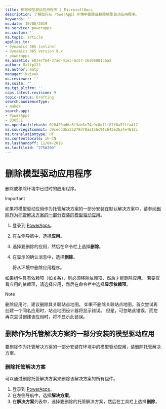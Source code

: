 ```yaml
---
title: 删除模型驱动应用程序 | MicrosoftDocs
description: 了解如何从 PowerApps 环境中删除或移除模型驱动应用程序。
keywords: ''
ms.date: 10/08/2019
ms.service: powerapps
ms.custom: ''
ms.topic: article
applies_to:
- Dynamics 365 (online)
- Dynamics 365 Version 9.x
- powerapps
ms.assetid: e82e7f64-37ad-41e5-acd7-16309881c6a2
author: Mattp123
ms.author: matp
manager: kvivek
ms.reviewer: ''
ms.suite: ''
ms.tgt_pltfrm: ''
caps.latest.revision: 9
topic-status: Drafting
search.audienceType:
- maker
search.app:
- PowerApps
- D365CE
ms.openlocfilehash: 026420ad6a5f3ab3e74c9c0d11f87f8a52ffa417
ms.sourcegitcommit: d9cecdd5a35279d78aa1b6c9fc642e36a4e4612c
ms.translationtype: HT
ms.contentlocale: zh-CN
ms.lasthandoff: 11/04/2019
ms.locfileid: "2756200"
---
```

# <a name="delete-a-model-driven-app"></a>删除模型驱动应用程序
删除或移除环境中已过时的应用程序。

> [!IMPORTANT]
> 如果将模型驱动应用作为托管解决方案的一部分安装在默认解决方案中，请参阅[删除作为托管解决方案的一部分安装的模型驱动应用](#delete-a-model-driven-app-that-was-installed-as-part-of-a-managed-solution)。

1. 登录到 [PowerApps](https://make.powerapps.com/?utm_source=padocs&utm_medium=linkinadoc&utm_campaign=referralsfromdoc)。
2. 在左侧导航中，选择**应用**。 
3. 选择要删除的应用，然后在命令栏上选择**删除**。
4. 在显示的确认消息中，选择**删除**。

   将从环境中删除应用程序。
  
如果组件具有依赖项（如关系），则必须移除依赖项，然后才能删除应用。 若要查看应用的依赖项，请选择应用，然后在命令栏中选择**显示依赖项**。

> [!NOTE]
> 删除应用时，建议删除其关联站点地图。 如果不删除关联站点地图，首次尝试再创建一个同名应用时，站点地图设计器将显示错误。 但是，可忽略此错误，而您再次尝试创建该应用时，将不显示此错误。

## <a name="delete-a-model-driven-app-that-was-installed-as-part-of-a-managed-solution"></a>删除作为托管解决方案的一部分安装的模型驱动应用
要删除作为托管解决方案的一部分安装在环境中的模型驱动应用，请删除托管解决方案。 

### <a name="delete-a-managed-solution"></a>删除托管解决方案 
可以通过删除托管解决方案来删除该解决方案的所有组件。
1.  登录到 [PowerApps](https://make.powerapps.com/?utm_source=padocs&utm_medium=linkinadoc&utm_campaign=referralsfromdoc)。 
2.  在左侧导航中，选择**解决方案**。
3.  在**解决方案**列表中，选择要删除的托管解决方案，然后在工具栏上选择**删除**。 

